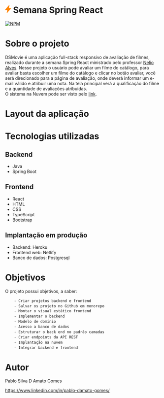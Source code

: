 # ![DevSuperior logo](https://raw.githubusercontent.com/devsuperior/bds-assets/main/ds/devsuperior-logo-small.png) Semana Spring React
[![NPM](https://img.shields.io/npm/l/react)](https://github.com/Socyware/dsmovie/blob/main/LICENSE) 
# Sobre o projeto
DSMovie é uma aplicação full-stack responsivo de avaliação de filmes, realizado durante a semana Spring React ministrado pelo professor [Nelio Alves](https://github.com/acenelio). Nesse projeto o usuário pode avaliar um filme do catálogo, para avaliar basta escolher um filme do catálogo e clicar no botão avaliar, você será direcionado para a página de avaliação, onde deverá informar um e-mail válido e atribuir uma nota. Na tela principal verá a qualificação do filme e a quantidade de avaliações atribuidas.<br>
O sistema na Nuvem pode ser visto pelo <a href="https://dsmovie-project.netlify.app/" target="_blank">link</a>.

# Layout da aplicação

# Tecnologias utilizadas

## Backend
* Java
* Spring Boot

## Frontend
* React
* HTML
* CSS
* TypeScript
* Bootstrap

## Implantação em produção
* Backend: Heroku
* Frontend web: Netlify
* Banco de dados: Postgresql

# Objetivos
O projeto possui objetivos, a saber:
```bash
    - Criar projetos backend e frontend
    - Salvar os projeto no Github em monorepo
    - Montar o visual estático frontend
    - Implementar o backend
    - Modelo de domínio
    - Acesso a banco de dados
    - Estruturar o back end no padrão camadas
    - Criar endpoints da API REST
    - Implantação na nuvem
    - Integrar backend e frontend
```

# Autor
<p>Pablo Silva D Amato Gomes</p>
<a href=>https://www.linkedin.com/in/pablo-damato-gomes/</a>

